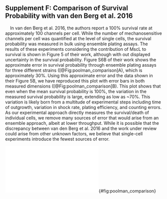## Supplement F: Comparison of Survival Probability with van den Berg et al. 2016

&nbsp;&nbsp;&nbsp;&nbsp;In van den Berg et al. 2016, the authors report a 100% survival rate at
approximately 100 channels per cell. While the number of mechanosensitive
channels per cell was quantified at the level of single cells, the survival
probability was measured in bulk using ensemble plating assays. The results
of these experiments considering the contribution of MscL to survival is
shown in Figure 5 of their work, although with out displayed uncertainty in
the survival probability. Figure S6B of their work shows the approximate
error in survival probability through ensemble plating assays for three
different strains ([@Fig:poolman_comparison]A), which is approximately 30%.
Using this approximate error and the data shown in their Figure 5B, we have
reproduced this plot with error bars in both measured dimensions
([@Fig:poolman_comparison]B). This plot shows that even when the mean
survival probability is 100%, the variation in the measured survival
probability is large, extending as low as ~70%. This variation is likely born
from a multitude of experimental steps including time of outgrowth, variation
in shock rate, plating efficiency, and counting errors. As our
experimental approach directly measures the survival/death of individual
cells, we remove many sources of error that would arise from an ensemble
approach, albeit at lower throughput. While it is possible that the
discrepancy between van den Berg et al. 2016 and the work under review could
arise from other unknown factors, we believe that single-cell experiments
introduce the fewest sources of error.

![**MscL abundance vs survival data reported in van den Berg et al. 2016 with included error.** (A) Reported survival probabilities of a strain lacking all mechanosensitive channels (“no plasmid”), plasmid borne MscL-mEos3.2,  and plasmid borne MscS-mEos3.2. Approximate reported errors for MscL-mEos3.2 survival probability is 30%. (B) The measurement of survival probability as a function of MscL channel copy number was obtained from Figure 5B in van den Berg et al 2016. Errors in channel copy number represent the standard deviation of several biological replicates (present in original figure) while the error in survival probability is taken as ~ 30%.](../figs/figRX_vandenBerg_comparison.pdf){#fig:poolman_comparison}